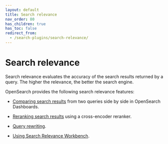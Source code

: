 ```yaml
---
layout: default
title: Search relevance
nav_order: 80
has_children: true
has_toc: false
redirect_from:
  - /search-plugins/search-relevance/
---
```


# Search relevance

Search relevance evaluates the accuracy of the search results returned by a query. The higher the relevance, the better the search engine. 

OpenSearch provides the following search relevance features:

- [Comparing search results]({{site.url}}{{site.baseurl}}/search-plugins/search-relevance/compare-search-results/) from two queries side by side in OpenSearch Dashboards. 

- [Reranking search results]({{site.url}}{{site.baseurl}}/search-plugins/search-relevance/reranking-search-results/) using a cross-encoder reranker. 

- [Query rewriting]({{site.url}}{{site.baseurl}}/search-plugins/search-relevance/query-rewriting/).

- [Using Search Relevance Workbench]({{site.url}}{{site.baseurl}}/search-plugins/search-relevance/query-rewriting/using-search-relevance-workbench).